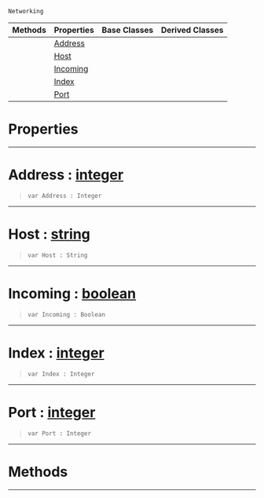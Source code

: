  `Networking`

|Methods|Properties|Base Classes|Derived Classes|
|---|---|---|---|
| |[ Address](https://github.com/PlasmaEngine/PlasmaDocs/tree/master/docs/C%2B%2B/code_reference/class_reference/connectiondata.markdown#address-plasma-engine-docu)| | |
| |[ Host](https://github.com/PlasmaEngine/PlasmaDocs/tree/master/docs/C%2B%2B/code_reference/class_reference/connectiondata.markdown#host-plasma-engine-documen)| | |
| |[ Incoming](https://github.com/PlasmaEngine/PlasmaDocs/tree/master/docs/C%2B%2B/code_reference/class_reference/connectiondata.markdown#incoming-plasma-engine-doc)| | |
| |[ Index](https://github.com/PlasmaEngine/PlasmaDocs/tree/master/docs/C%2B%2B/code_reference/class_reference/connectiondata.markdown#index-plasma-engine-docume)| | |
| |[ Port](https://github.com/PlasmaEngine/PlasmaDocs/tree/master/docs/C%2B%2B/code_reference/class_reference/connectiondata.markdown#port-plasma-engine-documen)| | |


 #  Properties


---  
 #  Address : [integer](https://github.com/PlasmaEngine/PlasmaDocs/tree/master/docs/C%2B%2B/code_reference/lightning_base_types/integer.markdown)

> 
> ``` lang=cpp, name=Lightning
> var Address : Integer


---  
 #  Host : [string](https://github.com/PlasmaEngine/PlasmaDocs/tree/master/docs/C%2B%2B/code_reference/lightning_base_types/string.markdown)

> 
> ``` lang=cpp, name=Lightning
> var Host : String


---  
 #  Incoming : [boolean](https://github.com/PlasmaEngine/PlasmaDocs/tree/master/docs/C%2B%2B/code_reference/lightning_base_types/boolean.markdown)

> 
> ``` lang=cpp, name=Lightning
> var Incoming : Boolean


---  
 #  Index : [integer](https://github.com/PlasmaEngine/PlasmaDocs/tree/master/docs/C%2B%2B/code_reference/lightning_base_types/integer.markdown)

> 
> ``` lang=cpp, name=Lightning
> var Index : Integer


---  
 #  Port : [integer](https://github.com/PlasmaEngine/PlasmaDocs/tree/master/docs/C%2B%2B/code_reference/lightning_base_types/integer.markdown)

> 
> ``` lang=cpp, name=Lightning
> var Port : Integer


---  
 #  Methods


---  
 

 